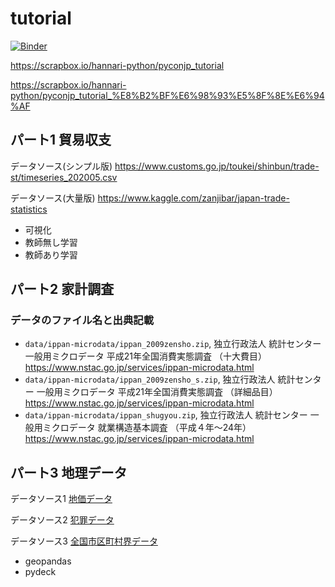 # tutorial
[![Binder](https://mybinder.org/badge_logo.svg)](https://mybinder.org/v2/gh/hannari-python/tutorial/master)

https://scrapbox.io/hannari-python/pyconjp_tutorial

https://scrapbox.io/hannari-python/pyconjp_tutorial_%E8%B2%BF%E6%98%93%E5%8F%8E%E6%94%AF


## パート1 貿易収支
データソース(シンプル版)
https://www.customs.go.jp/toukei/shinbun/trade-st/timeseries_202005.csv

データソース(大量版)
https://www.kaggle.com/zanjibar/japan-trade-statistics

- 可視化
- 教師無し学習
- 教師あり学習

## パート2 家計調査
### データのファイル名と出典記載

- `data/ippan-microdata/ippan_2009zensho.zip`, 独立行政法人 統計センター 一般用ミクロデータ 平成21年全国消費実態調査 （十大費目）https://www.nstac.go.jp/services/ippan-microdata.html
- `data/ippan-microdata/ippan_2009zensho_s.zip`, 独立行政法人 統計センター 一般用ミクロデータ 平成21年全国消費実態調査 （詳細品目）https://www.nstac.go.jp/services/ippan-microdata.html
- `data/ippan-microdata/ippan_shugyou.zip`, 独立行政法人 統計センター 一般用ミクロデータ 就業構造基本調査 （平成４年～24年）https://www.nstac.go.jp/services/ippan-microdata.html

## パート3 地理データ
データソース1 [地価データ](https://data.city.osaka.lg.jp/data/dataset/data-00000065)  

データソース2 [犯罪データ](https://www.police.pref.osaka.lg.jp/seikatsu/9290.html)  

データソース3 [全国市区町村界データ](https://www.esrij.com/products/japan-shp/)  

- geopandas
- pydeck

